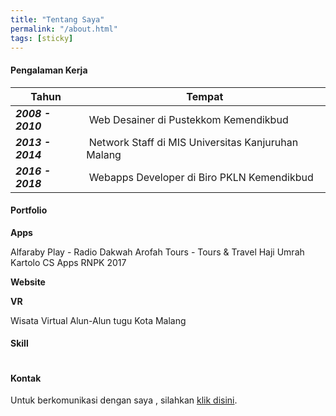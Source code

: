 ```yaml
---
title: "Tentang Saya"
permalink: "/about.html"
tags: [sticky]
---
```


#### Pengalaman Kerja


| Tahun |  Tempat |
| --- | --- |
| ***2008 - 2010*** |  Web Desainer di Pustekkom Kemendikbud |
| ***2013 - 2014*** |  Network Staff di MIS Universitas Kanjuruhan Malang |
| ***2016 - 2018*** |  Webapps Developer di Biro PKLN Kemendikbud |



#### Portfolio

**Apps**

Alfaraby Play - Radio Dakwah 
Arofah Tours - Tours & Travel Haji Umrah
Kartolo CS Apps
RNPK 2017

**Website**


**VR**

Wisata Virtual Alun-Alun tugu Kota Malang


#### Skill

![]()


#### Kontak

Untuk berkomunikasi dengan saya , silahkan [klik disini]({{site.baseurl}}/contact.html).

